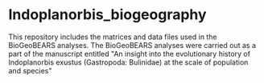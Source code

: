 # Indoplanorbis_biogeography
This repository includes the matrices and data files used in the BioGeoBEARS analyses.
The BioGeoBEARS analyses were carried out as a part of the manuscript entitled "An insight into the evolutionary history of Indoplanorbis exustus (Gastropoda: Bulinidae) at the scale of population and species"
